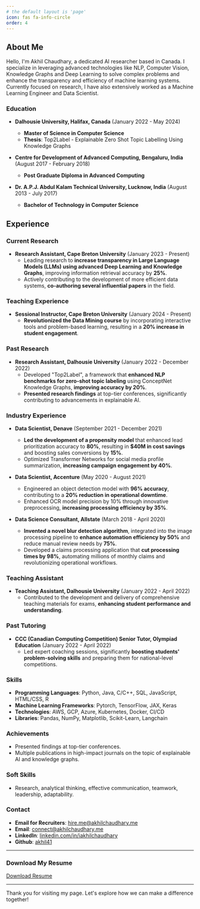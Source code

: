 ```yaml
---
# the default layout is 'page'
icon: fas fa-info-circle
order: 4
---
```


<!-- > Add Markdown syntax content to file `_tabs/about.md`{: .filepath } and it will show up on this page.
{: .prompt-tip } -->


## About Me

Hello, I'm Akhil Chaudhary, a dedicated AI researcher based in Canada. I specialize in leveraging advanced technologies like NLP, Computer Vision, Knowledge Graphs and Deep Learning to solve complex problems and enhance the transparency and efficiency of machine learning systems. Currently focused on research, I have also extensively worked as a Machine Learning Engineer and Data Scientist.



### Education

- **Dalhousie University, Halifax, Canada**
(January 2022 - May 2024)
  - **Master of Science in Computer Science**
  - **Thesis**: Top2Label - Explainable Zero Shot Topic Labelling Using Knowledge Graphs

- **Centre for Development of Advanced Computing, Bengaluru, India**
(August 2017 - February 2018)
  - **Post Graduate Diploma in Advanced Computing**

- **Dr. A.P.J. Abdul Kalam Technical University, Lucknow, India**
(August 2013 - July 2017)
  - **Bachelor of Technology in Computer Science**

## Experience

### Current Research
- **Research Assistant, Cape Breton University** (January 2023 - Present)
  - Leading research to **increase transparency in Large Language Models (LLMs) using advanced Deep Learning and Knowledge Graphs**, improving information retrieval accuracy by **25%**.
  - Actively contributing to the development of more efficient data systems, **co-authoring several influential papers** in the field.

### Teaching Experience
- **Sessional Instructor, Cape Breton University** (January 2024 - Present)
  - **Revolutionized the Data Mining course** by incorporating interactive tools and problem-based learning, resulting in a **20% increase in student engagement**.

### Past Research
- **Research Assistant, Dalhousie University** (January 2022 - December 2022)
  - Developed "Top2Label", a framework that **enhanced NLP benchmarks for zero-shot topic labeling** using ConceptNet Knowledge Graphs, **improving accuracy by 20%**.
  - **Presented research findings** at top-tier conferences, significantly contributing to advancements in explainable AI.

### Industry Experience
- **Data Scientist, Denave** (September 2021 - December 2021)
  - **Led the development of a propensity model** that enhanced lead prioritization accuracy to **80%**, resulting in **$40M in cost savings** and boosting sales conversions by **15%**.
  - Optimized Transformer Networks for social media profile summarization, **increasing campaign engagement by 40%**.

- **Data Scientist, Accenture** (May 2020 - August 2021)
  - Engineered an object detection model with **96% accuracy**, contributing to a **20% reduction in operational downtime**.
  - Enhanced OCR model precision by 10% through innovative preprocessing, **increasing processing efficiency by 35%**.

- **Data Science Consultant, Allstate** (March 2018 - April 2020)
  - **Invented a novel blur detection algorithm**, integrated into the image processing pipeline to **enhance automation efficiency by 50%** and reduce manual review needs by **75%**.
  - Developed a claims processing application that **cut processing times by 98%**, automating millions of monthly claims and revolutionizing operational workflows.

### Teaching Assistant
- **Teaching Assistant, Dalhousie University** (January 2022 - April 2022)
  - Contributed to the development and delivery of comprehensive teaching materials for exams, **enhancing student performance and understanding**.

### Past Tutoring
- **CCC (Canadian Computing Competition) Senior Tutor, Olympiad Education** (January 2022 - April 2022)
  - Led expert coaching sessions, significantly **boosting students' problem-solving skills** and preparing them for national-level competitions.



### Skills

- **Programming Languages**: Python, Java, C/C++, SQL, JavaScript, HTML/CSS, R
- **Machine Learning Frameworks**: Pytorch, TensorFlow, JAX, Keras
- **Technologies**: AWS, GCP, Azure, Kubernetes, Docker, CI/CD
- **Libraries**: Pandas, NumPy, Matplotlib, Scikit-Learn, Langchain

### Achievements

- Presented findings at top-tier conferences.
- Multiple publications in high-impact journals on the topic of explainable AI and knowledge graphs.

### Soft Skills

- Research, analytical thinking, effective communication, teamwork, leadership, adaptability.

### Contact

- **Email for Recruiters**: [hire.me@akhilchaudhary.me](mailto:hire.me@akhilchaudhary.me)
- **Email**: [connect@akhilchaudhary.me](mailto:hire.me@akhilchaudhary.me)
- **LinkedIn**: [linkedin.com/in/iakhilchaudhary](https://www.linkedin.com/in/iakhilchaudhary)
- **Github**: [akhil41](https://github.com/akhil41)

---

### Download My Resume

[Download Resume](https://drive.google.com/drive/folders/1am6HpZiW46gXvcaeWcrdbOPTcTqdHUQz?usp=sharing)

---

Thank you for visiting my page. Let's explore how we can make a difference together!

